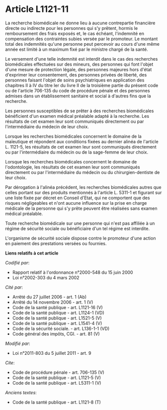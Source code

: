 # Article L1121-11

La recherche biomédicale ne donne lieu à aucune contrepartie financière directe ou indirecte pour les personnes qui s'y
prêtent, hormis le remboursement des frais exposés et, le cas échéant, l'indemnité en compensation des contraintes subies
versée par le promoteur. Le montant total des indemnités qu'une personne peut percevoir au cours d'une même année est limité
à un maximum fixé par le ministre chargé de la santé. 

Le versement d'une telle indemnité est interdit dans le cas des recherches biomédicales effectuées sur des mineurs, des
personnes qui font l'objet d'une mesure de protection légale, des personnes majeures hors d'état d'exprimer leur
consentement, des personnes privées de liberté, des personnes faisant l'objet de soins psychiatriques en application des
chapitres II à IV du titre Ier du livre II de la troisième partie du présent code ou de l'article 706-135 du code de
procédure pénale et des personnes admises dans un établissement sanitaire et social à d'autres fins que la recherche. 

Les personnes susceptibles de se prêter à des recherches biomédicales bénéficient d'un examen médical préalable adapté à la
recherche. Les résultats de cet examen leur sont communiqués directement ou par l'intermédiaire du médecin de leur choix. 

Lorsque les recherches biomédicales concernent le domaine de la maïeutique et répondent aux conditions fixées au dernier
alinéa de l'article L. 1121-5, les résultats de cet examen leur sont communiqués directement ou par l'intermédiaire du
médecin ou de la sage-femme de leur choix. 

Lorsque les recherches biomédicales concernent le domaine de l'odontologie, les résultats de cet examen leur sont communiqués
directement ou par l'intermédiaire du médecin ou du chirurgien-dentiste de leur choix. 

Par dérogation à l'alinéa précédent, les recherches biomédicales autres que celles portant sur des produits mentionnés à
l'article L. 5311-1 et figurant sur une liste fixée par décret en Conseil d'Etat, qui ne comportent que des risques
négligeables et n'ont aucune influence sur la prise en charge médicale de la personne qui s'y prête peuvent être réalisées
sans examen médical préalable. 

Toute recherche biomédicale sur une personne qui n'est pas affiliée à un régime de sécurité sociale ou bénéficiaire d'un tel
régime est interdite. 

L'organisme de sécurité sociale dispose contre le promoteur d'une action en paiement des prestations versées ou fournies.

**Liens relatifs à cet article**

_Codifié par_:

  - Rapport relatif à l'ordonnance n°2000-548 du 15 juin 2000
  - Loi n°2002-303 du 4 mars 2002

_Cité par_:

  - Arrêté du 27 juillet 2006 - art. 1 (Ab)
  - Arrêté du 14 novembre 2006 - art. 1 (V)
  - Code de la santé publique - art. L1121-16 (V)
  - Code de la santé publique - art. L1124-1 (VD)
  - Code de la santé publique - art. L1521-5 (V)
  - Code de la santé publique - art. L1541-4 (V)
  - Code de la sécurité sociale. - art. L136-1-1 (VD)
  - Code général des impôts, CGI. - art. 81 (V)

_Modifié par_:

  - Loi n°2011-803 du 5 juillet 2011 - art. 9

_Cite_:

  - Code de procédure pénale - art. 706-135 (V)
  - Code de la santé publique - art. L1121-5 (V)
  - Code de la santé publique - art. L5311-1 (V)

_Anciens textes_:

  - Code de la santé publique - art. L1121-8 (T)
